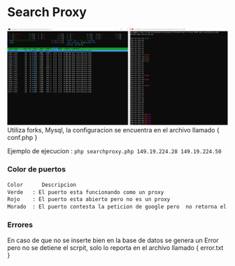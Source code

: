 # Search Proxy

![logo](test.PNG)
Utiliza forks, Mysql, la configuracion se encuentra en el archivo llamado { conf.php }


Ejemplo  de ejecucion :    `php searchproxy.php 149.19.224.28 149.19.224.50`


### Color de puertos
```sh
Color      Descripcion
Verde   : El puerto esta funcionando como un proxy
Rojo	: El puerto esta abierto pero no es un proxy
Morado	: El puerto contesta la peticion de google pero  no retorna el html de google, conclusion no es un proxy que se pueda usar
```

### Errores
En caso de que no se inserte bien en la base de datos se genera un Error pero no se detiene el scrpit, solo lo reporta en el archivo llamado { error.txt }
